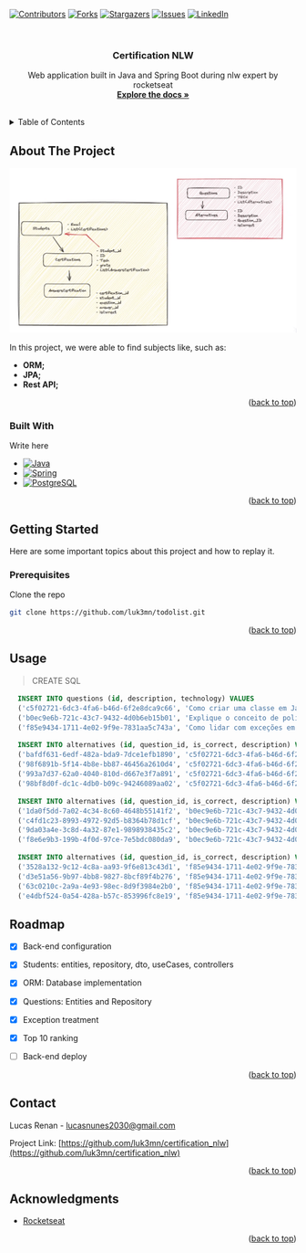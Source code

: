<a name="certification_nlw"></a>

[![Contributors][contributors-shield]][contributors-url]
[![Forks][forks-shield]][forks-url]
[![Stargazers][stars-shield]][stars-url]
[![Issues][issues-shield]][issues-url]
[![LinkedIn][linkedin-shield]][linkedin-url]



<!-- PROJECT LOGO -->
<br />
<div align="center">

  <h3 align="center">Certification NLW</h3>

  <p align="center">
    Web application built in Java and Spring Boot during nlw expert by rocketseat
    <br />
    <a href="https://github.com/luk3mn/certification_nlw/README.md"><strong>Explore the docs »</strong></a>
    <br />
    <br />
  </p>
</div>



<!-- TABLE OF CONTENTS -->
<details>
  <summary>Table of Contents</summary>
  <ol>
    <li>
      <a href="#about-the-project">About The Project</a>
      <ul>
        <li><a href="#built-with">Built With</a></li>
      </ul>
    </li>
    <li>
      <a href="#getting-started">Getting Started</a>
      <ul>
        <li><a href="#prerequisites">Prerequisites</a></li>
        <li><a href="#installation">Installation</a></li>
      </ul>
    </li>
    <li><a href="#usage">Usage</a></li>
    <li><a href="#roadmap">Roadmap</a></li>
    <li><a href="#license">License</a></li>
    <li><a href="#contact">Contact</a></li>
    <li><a href="#acknowledgments">Acknowledgments</a></li>
  </ol>
</details>



<!-- ABOUT THE PROJECT -->
## About The Project
![Home](assets/diagram.png)


<p align="justify">
  In this project, we were able to find subjects like, such as: 

  - **ORM;** 
  - **JPA;** 
  - **Rest API;**
</p> 

<p align="right">(<a href="#certification_nlw">back to top</a>)</p>



### Built With

Write here

* [![Java][Java]][Java-url]
* [![Spring][Spring]][Spring-url]
* [![PostgreSQL][PostgreSQL]][PostgreSQL-url]

<p align="right">(<a href="#certification_nlw">back to top</a>)</p>



<!-- GETTING STARTED -->
## Getting Started

Here are some important topics about this project and how to replay it.

### Prerequisites

  Clone the repo
   ```sh
   git clone https://github.com/luk3mn/todolist.git
   ```

<!-- ### Installation

_Before starting this application in your local environment, it'll be necessary to proceed with some tasks to reproduce this project._

2. Install packages
   ```sh
   
   ``` -->

<p align="right">(<a href="#certification_nlw">back to top</a>)</p>



<!-- USAGE EXAMPLES -->
## Usage

> CREATE SQL
  ```SQL
    INSERT INTO questions (id, description, technology) VALUES
    ('c5f02721-6dc3-4fa6-b46d-6f2e8dca9c66', 'Como criar uma classe em Java?', 'JAVA'),
    ('b0ec9e6b-721c-43c7-9432-4d0b6eb15b01', 'Explique o conceito de polimorfismo em Java.', 'JAVA'),
    ('f85e9434-1711-4e02-9f9e-7831aa5c743a', 'Como lidar com exceções em Java?', 'JAVA');
  ```

  ```SQL
    INSERT INTO alternatives (id, question_id, is_correct, description) VALUES
    ('bafdf631-6edf-482a-bda9-7dce1efb1890', 'c5f02721-6dc3-4fa6-b46d-6f2e8dca9c66', true, 'Usando a palavra-chave "class"'),
    ('98f6891b-5f14-4b8e-bb87-46456a2610d4', 'c5f02721-6dc3-4fa6-b46d-6f2e8dca9c66', false, 'Definindo uma interface em Java'),
    ('993a7d37-62a0-4040-810d-d667e3f7a891', 'c5f02721-6dc3-4fa6-b46d-6f2e8dca9c66', false, 'Utilizando métodos estáticos'),
    ('98bf8d0f-dc1c-4db0-b09c-94246089aa02', 'c5f02721-6dc3-4fa6-b46d-6f2e8dca9c66', false, 'Criando um construtor padrão'); 
  ```

  ```SQL
    INSERT INTO alternatives (id, question_id, is_correct, description) VALUES
    ('1da0f5dd-7a02-4c34-8c60-4648b55141f2', 'b0ec9e6b-721c-43c7-9432-4d0b6eb15b01', false, 'Herança simples'),
    ('c4fd1c23-8993-4972-92d5-b8364b78d1cf', 'b0ec9e6b-721c-43c7-9432-4d0b6eb15b01', false, 'Encapsulamento em Java'),
    ('9da03a4e-3c8d-4a32-87e1-9898938435c2', 'b0ec9e6b-721c-43c7-9432-4d0b6eb15b01', false, 'Sobrecarga de métodos'),
    ('f8e6e9b3-199b-4f0d-97ce-7e5bdc080da9', 'b0ec9e6b-721c-43c7-9432-4d0b6eb15b01', true, 'Capacidade de um objeto de assumir várias formas');
  ```

  ```SQL
    INSERT INTO alternatives (id, question_id, is_correct, description) VALUES
    ('3528a132-9c12-4c8a-aa93-9f6e813c43d1', 'f85e9434-1711-4e02-9f9e-7831aa5c743a', false, 'Ignorando a exceção'),
    ('d3e51a56-9b97-4bb8-9827-8bcf89f4b276', 'f85e9434-1711-4e02-9f9e-7831aa5c743a', true, 'Utilizando blocos try-catch'),
    ('63c0210c-2a9a-4e93-98ec-8d9f3984e2b0', 'f85e9434-1711-4e02-9f9e-7831aa5c743a', false, 'Declarando uma exceção sem tratamento'),
    ('e4dbf524-0a54-428a-b57c-853996fc8e19', 'f85e9434-1711-4e02-9f9e-7831aa5c743a', false, 'Usando a palavra-chave "finally"');
  ```

<!-- ROADMAP -->
## Roadmap

- [x] Back-end configuration
- [x] Students: entities, repository, dto, useCases, controllers
- [x] ORM: Database implementation
- [x] Questions: Entities and Repository
- [x] Exception treatment
- [x] Top 10 ranking
- [ ] Back-end deploy


<p align="right">(<a href="#certification_nlw">back to top</a>)</p>



<!-- LICENSE -->
<!-- ## License

Distributed under the MIT License. See `LICENSE.txt` for more information.

<p align="right">(<a href="#certification_nlw">back to top</a>)</p> -->



<!-- CONTACT -->
## Contact

Lucas Renan - lucasnunes2030@gmail.com

Project Link: [https://github.com/luk3mn/certification_nlw](https://github.com/luk3mn/certification_nlw)

<p align="right">(<a href="#certification_nlw">back to top</a>)</p>


<!-- ACKNOWLEDGMENTS -->
## Acknowledgments

* [Rocketseat](https://www.rocketseat.com.br/)


<p align="right">(<a href="#certification_nlw">back to top</a>)</p>



<!-- MARKDOWN LINKS & IMAGES -->
<!-- https://www.markdownguide.org/basic-syntax/#reference-style-links -->
[contributors-shield]: https://img.shields.io/github/contributors/luk3mn/certification_nlw.svg?style=for-the-badge
[contributors-url]: https://github.com/luk3mn/certification_nlw/graphs/contributors
[issues-shield]: https://img.shields.io/github/issues/luk3mn/certification_nlw.svg?style=for-the-badge
[issues-url]: https://github.com/luk3mn/certification_nlw/issues
[forks-shield]: https://img.shields.io/github/forks/luk3mn/certification_nlw.svg?style=for-the-badge
[forks-url]: https://github.com/luk3mn/certification_nlw/network/members
[stars-shield]: https://img.shields.io/github/stars/luk3mn/certification_nlw.svg?style=for-the-badge
[stars-url]: https://github.com/luk3mn/certification_nlw/stargazers
[license-shield]: https://img.shields.io/github/license/othneildrew/Best-README-Template.svg?style=for-the-badge
[license-url]: https://github.com/luk3mn/certification_nlw/blob/master/LICENSE
[linkedin-shield]: https://img.shields.io/badge/-LinkedIn-black.svg?style=for-the-badge&logo=linkedin&colorB=555
[linkedin-url]: https://www.linkedin.com/in/lucasmaues/
[general-code-screenshot]: assets/general-project.png

<!-- Stack Shields -->
<!-- Stack Shields -->
[Java]: https://img.shields.io/badge/Java-E02027?style=for-the-badge&logo=java&logoColor=ffffff
[Java-url]: https://www.java.com/en/
[Spring]: https://img.shields.io/badge/SrpingBoot-6DB33F?style=for-the-badge&logo=springboot&logoColor=ffffff
[Spring-url]: https://spring.io/projects/spring-boot
[PostgreSQL]: https://img.shields.io/badge/POSTGRESQL-4169E1?style=for-the-badge&logo=postgresql&logoColor=ffffff
[PostgreSQL-url]: https://www.postgresql.org/